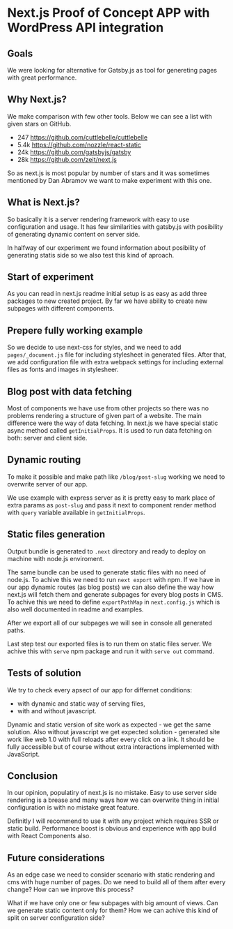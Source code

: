 # Next.js Proof of Concept APP with WordPress API integration

## Goals
We were looking for alternative for Gatsby.js as tool for genereting pages with great performance.

## Why Next.js?
We make comparison with few other tools. Below we can see a list with given stars on GitHub.

* 247 https://github.com/cuttlebelle/cuttlebelle
* 5.4k https://github.com/nozzle/react-static
* 24k https://github.com/gatsbyjs/gatsby
* 28k https://github.com/zeit/next.js

So as next.js is most popular by number of stars and it was sometimes mentioned by Dan Abramov we want to make experiment with this one.

## What is Next.js?
So basically it is a server rendering framework with easy to use configuration and usage. It has few similarities with gatsby.js with posibility of generating dynamic content on server side.

In halfway of our experiment we found information about posibility of generating statis side so we also test this kind of aproach.

## Start of experiment
As you can read in next.js readme initial setup is as easy as add three packages to new created project.
By far we have ability to create new subpages with different components.

## Prepere fully working example
So we decide to use next-css for styles, and we need to add `pages/_document.js` file for including stylesheet in generated files. After that, we add configuration file with extra webpack settings for including external files as fonts and images in stylesheer.

## Blog post with data fetching
Most of components we have use from other projects so there was no problems rendering a structure of given part of a website. The main difference were the way of data fetching. In next.js we have special static async method called `getInitialProps`. It is used to run data fetching on both: server and client side.

## Dynamic routing
To make it possible and make path like `/blog/post-slug` working we need to overwrite server of our app.

We use example with express server as it is pretty easy to mark place of extra params as `post-slug` and pass it next to component render method with `query` variable available in `getInitialProps`.

## Static files generation
Output bundle is generated to `.next` directory and ready to deploy on machine with node.js enviroment.

The same bundle can be used to generate static files with no need of node.js. To achive this we need to run `next export` with npm. If we have in our app dynamic routes (as blog posts) we can also define the way how next.js will fetch them and generate subpages for every blog posts in CMS. To achive this we need to define `exportPathMap` in `next.config.js` which is also well documented in readme and examples.

After we export all of our subpages we will see in console all generated paths. 

Last step test our exported files is to run them on static files server. We achive this with `serve` npm package and run it with `serve out` command.

## Tests of solution
We try to check every apsect of our app for differnet conditions:

* with dynamic and static way of serving files,
* with and without javascript.

Dynamic and static version of site work as expected - we get the same solution.
Also without javascript we get expected solution - generated site work like web 1.0 with full reloads after every click on a link. It should be fully accessible but of course without extra interactions implemented with JavaScript.

## Conclusion
In our opinion, populatiry of next.js is no mistake. Easy to use server side rendering is a brease and many ways how we can overwrite thing in initial configuration is with no mistake great feature.

Definitly I will recommend to use it with any project which requires SSR or static build. Performance boost is obvious and experience with app build with React Components also.

## Future considerations
As an edge case we need to consider scenario with static rendering and cms with huge number of pages. Do we need to build all of them after every change? How can we improve this process?

What if we have only one or few subpages with big amount of views. Can we generate static content only for them? How we can achive this kind of split on server configuration side?
